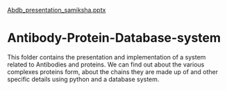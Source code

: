 [Abdb_presentation_samiksha.pptx](https://github.com/samiksha024/Antibody-Protein-Database-system/files/6391902/Abdb_presentation_samiksha.pptx)
# Antibody-Protein-Database-system
This folder contains the presentation and implementation of a system related to Antibodies and proteins.
We can find out about the various complexes proteins form, about the chains they are made up of and other specific details using python and a database system.
